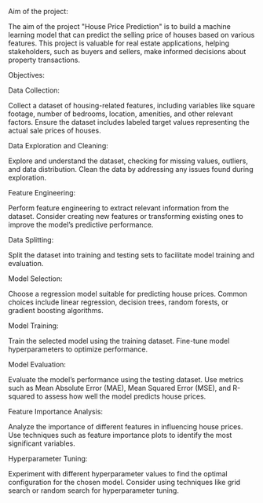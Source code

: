 Aim of the project:

The aim of the project "House Price Prediction" is to build a machine learning model that can predict the selling price of houses based on various features. This project is valuable for real estate applications, helping stakeholders, such as buyers and sellers, make informed decisions about property transactions.

Objectives:

Data Collection:

Collect a dataset of housing-related features, including variables like square footage, number of bedrooms, location, amenities, and other relevant factors.
Ensure the dataset includes labeled target values representing the actual sale prices of houses.

Data Exploration and Cleaning:

Explore and understand the dataset, checking for missing values, outliers, and data distribution.
Clean the data by addressing any issues found during exploration.

Feature Engineering:

Perform feature engineering to extract relevant information from the dataset.
Consider creating new features or transforming existing ones to improve the model’s predictive performance.

Data Splitting:

Split the dataset into training and testing sets to facilitate model training and evaluation.

Model Selection:

Choose a regression model suitable for predicting house prices. Common choices include linear regression, decision trees, random forests, or gradient boosting algorithms.

Model Training:

Train the selected model using the training dataset.
Fine-tune model hyperparameters to optimize performance.

Model Evaluation:

Evaluate the model’s performance using the testing dataset.
Use metrics such as Mean Absolute Error (MAE), Mean Squared Error (MSE), and R-squared to assess how well the model predicts house prices.

Feature Importance Analysis:

Analyze the importance of different features in influencing house prices.
Use techniques such as feature importance plots to identify the most significant variables.

Hyperparameter Tuning:

Experiment with different hyperparameter values to find the optimal configuration for the chosen model.
Consider using techniques like grid search or random search for hyperparameter tuning.
